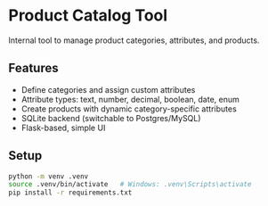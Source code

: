 # Product Catalog Tool

Internal tool to manage product categories, attributes, and products.

## Features
- Define categories and assign custom attributes
- Attribute types: text, number, decimal, boolean, date, enum
- Create products with dynamic category-specific attributes
- SQLite backend (switchable to Postgres/MySQL)
- Flask-based, simple UI

## Setup
```bash
python -m venv .venv
source .venv/bin/activate   # Windows: .venv\Scripts\activate
pip install -r requirements.txt
